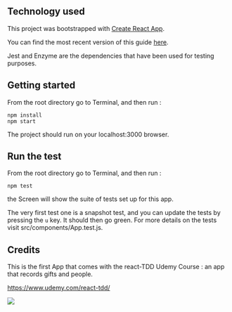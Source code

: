 ## Technology used

This project was bootstrapped with [Create React App](https://github.com/facebookincubator/create-react-app).

You can find the most recent version of this guide [here](https://github.com/facebookincubator/create-react-app/blob/master/packages/react-scripts/template/README.md).

Jest and Enzyme are the dependencies that have been used for testing purposes.

## Getting started

From the root directory go to Terminal, and then run :

```
npm install
npm start
```
The project should run on your localhost:3000 browser.

## Run the test

From the root directory go to Terminal, and then run :

```
npm test
```

the Screen will show the suite of tests set up for this app.

The very first test one is a snapshot test, and you can update the tests by pressing the `u` key. It should then go green. For more details on the tests visit src/components/App.test.js.

## Credits

This is the first App that comes with the react-TDD Udemy Course : an app that records gifts and people.

https://www.udemy.com/react-tdd/

![](https://content.screencast.com/users/Pablo_Zendesk/folders/Jing/media/95d307cc-09c6-4548-85d5-02657250a937/00000034.png)
